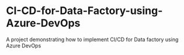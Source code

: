 # CI-CD-for-Data-Factory-using-Azure-DevOps
A project demonstrating how to implement CI/CD for Data factory using Azure DevOps
